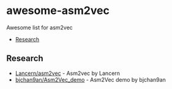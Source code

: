 # awesome-asm2vec
Awesome list for asm2vec

- [Research](#research)

## Research

- [Lancern/asm2vec](https://github.com/Lancern/asm2vec) - Asm2vec by Lancern
- [bjchan9an/Asm2Vec_demo](https://github.com/bjchan9an/Asm2Vec_demo) - Asm2Vec demo by bjchan9an
